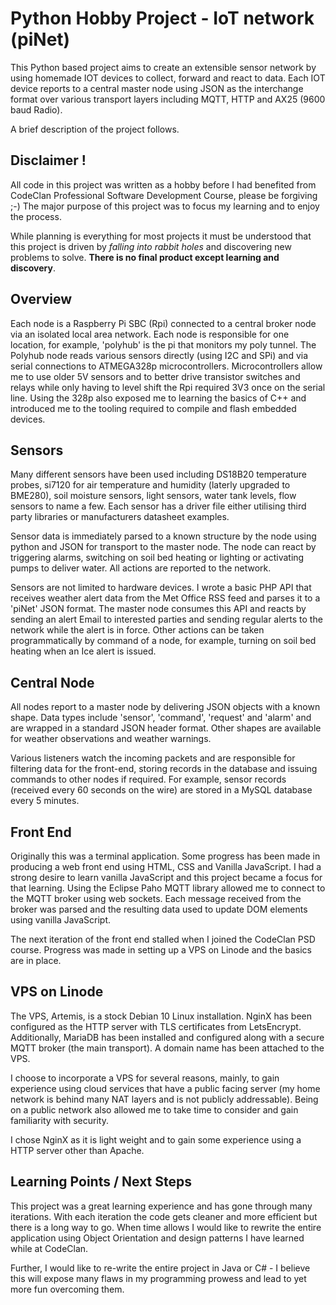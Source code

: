 # Python Hobby Project - IoT network (piNet)

This Python based project aims to create an extensible sensor network by using homemade IOT devices to collect, forward and react to data. Each IOT device reports to a central master node using JSON as the interchange format over various transport layers including MQTT, HTTP and AX25 (9600 baud Radio).

A brief description of the project follows.

## Disclaimer !
All code in this project was written as a hobby before I had benefited from CodeClan Professional Software Development Course, please be forgiving ;-) The major purpose of this project was to focus my learning and to enjoy the process.

While planning is everything for most projects it must be understood that this project is driven by *falling into rabbit holes* and discovering new problems to solve. **There is no final product except learning and discovery**.

## Overview
Each node is a Raspberry Pi SBC (Rpi) connected to a central broker node via an isolated local area network. Each node is responsible for one location, for example, 'polyhub' is the pi that monitors my poly tunnel. The Polyhub node reads various sensors directly (using I2C and SPi) and via serial connections to ATMEGA328p microcontrollers. Microcontrollers allow me to use older 5V sensors and to better drive transistor switches and relays while only having to level shift the Rpi required 3V3 once on the serial line. Using the 328p also exposed me to learning the basics of C++ and introduced me to the tooling required to compile and flash embedded devices.

## Sensors
Many different sensors have been used including DS18B20 temperature probes, si7120 for air temperature and humidity (laterly upgraded to BME280), soil moisture sensors, light sensors, water tank levels, flow sensors to name a few. Each sensor has a driver file either utilising third party libraries or manufacturers datasheet examples.

Sensor data is immediately parsed to a known structure by the node using python and JSON for transport to the master node. The node can react by triggering alarms, switching on soil bed heating or lighting or activating pumps to deliver water. All actions are reported to the network.

Sensors are not limited to hardware devices. I wrote a basic PHP API that receives weather alert data from the Met Office RSS feed and parses it to a 'piNet' JSON format. The master node consumes this API and reacts by sending an alert Email to interested parties and sending regular alerts to the network while the alert is in force. Other actions can be taken programmatically by command of a node, for example, turning on soil bed heating when an Ice alert is issued.

## Central Node
All nodes report to a master node by delivering JSON objects with a known shape. Data types include 'sensor', 'command', 'request' and 'alarm' and are wrapped in a standard JSON header format.  Other shapes are available for weather observations and weather warnings.

Various listeners watch the incoming packets and are responsible for filtering data for the front-end, storing records in the database and issuing commands to other nodes if required. For example, sensor records (received every 60 seconds on the wire) are stored in a MySQL database every 5 minutes.

## Front End
Originally this was a terminal application. Some progress has been made in producing a web front end using HTML, CSS and Vanilla JavaScript. I had a strong desire to learn vanilla JavaScript and this project became a focus for that learning. Using the Eclipse Paho MQTT library allowed me to connect to the MQTT broker using web sockets. Each message received from the broker was parsed and the resulting data used to update DOM elements using vanilla JavaScript.

The next iteration of the front end stalled when I joined the CodeClan PSD course. Progress was made in setting up a VPS on Linode and the basics are in place.

## VPS on Linode

The VPS, Artemis, is a stock Debian 10 Linux installation. NginX has been configured as the HTTP server with TLS certificates from LetsEncrypt. Additionally, MariaDB has been installed and configured along with a secure MQTT broker (the main transport). A domain name has been attached to the VPS.

I choose to incorporate a VPS for several reasons, mainly, to gain experience using cloud services that have a public facing server (my home network is behind many NAT layers and is not publicly addressable). Being on a public network also allowed me to take time to consider and gain familiarity with security.

I chose NginX as it is light weight and to gain some experience using a HTTP server other than Apache.

## Learning Points / Next Steps
This project was a great learning experience and has gone through many iterations. With each iteration the code gets cleaner and more efficient but there is a long way to go. When time allows I would like to rewrite the entire application using Object Orientation and design patterns I have learned while at CodeClan.

Further, I would like to re-write the entire project in Java or C# - I believe this will expose many flaws in my programming prowess and lead to yet more fun overcoming them.
